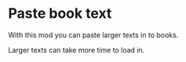 # Paste book text

With this mod you can paste larger texts in to books.

Larger texts can take more time to load in. 